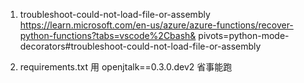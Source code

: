 1. troubleshoot-could-not-load-file-or-assembly
https://learn.microsoft.com/en-us/azure/azure-functions/recover-python-functions?tabs=vscode%2Cbash&
pivots=python-mode-decorators#troubleshoot-could-not-load-file-or-assembly


2. requirements.txt
用 openjtalk==0.3.0.dev2 省事能跑
